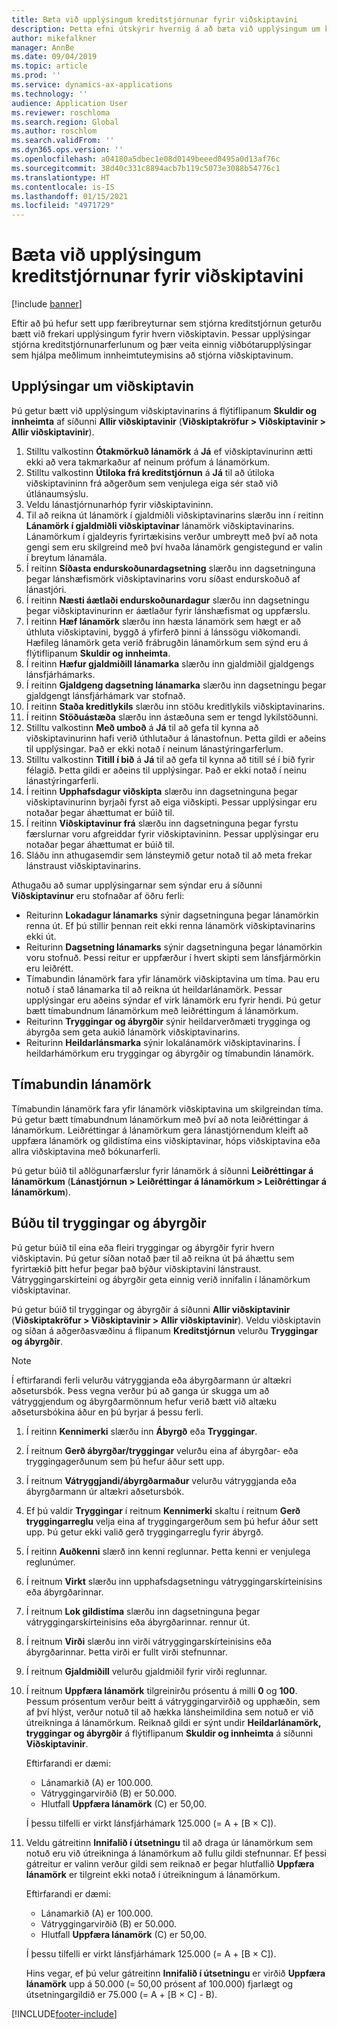 ```yaml
---
title: Bæta við upplýsingum kreditstjórnunar fyrir viðskiptavini
description: Þetta efni útskýrir hvernig á að bæta við upplýsingum um kreditstjórnun fyrir viðskiptavin.
author: mikefalkner
manager: AnnBe
ms.date: 09/04/2019
ms.topic: article
ms.prod: ''
ms.service: dynamics-ax-applications
ms.technology: ''
audience: Application User
ms.reviewer: roschloma
ms.search.region: Global
ms.author: roschlom
ms.search.validFrom: ''
ms.dyn365.ops.version: ''
ms.openlocfilehash: a04180a5dbec1e08d0149beeed0495a0d13af76c
ms.sourcegitcommit: 38d40c331c8894acb7b119c5073e3088b54776c1
ms.translationtype: HT
ms.contentlocale: is-IS
ms.lasthandoff: 01/15/2021
ms.locfileid: "4971729"
---
```

# <a name="add-credit-management-information-for-customers"></a>Bæta við upplýsingum kreditstjórnunar fyrir viðskiptavini

[!include [banner](../includes/banner.md)]

Eftir að þú hefur sett upp færibreyturnar sem stjórna kreditstjórnun geturðu bætt við frekari upplýsingum fyrir hvern viðskiptavin. Þessar upplýsingar stjórna kreditstjórnunarferlunum og þær veita einnig viðbótarupplýsingar sem hjálpa meðlimum innheimtuteymisins að stjórna viðskiptavinum.

## <a name="customer-information"></a>Upplýsingar um viðskiptavin

Þú getur bætt við upplýsingum viðskiptavinarins á flýtiflipanum **Skuldir og innheimta** af síðunni **Allir viðskiptavinir** (**Viðskiptakröfur \> Viðskiptavinir \> Allir viðskiptavinir**).

1. Stilltu valkostinn **Ótakmörkuð lánamörk** á **Já** ef viðskiptavinurinn ætti ekki að vera takmarkaður af neinum prófum á lánamörkum.
2. Stilltu valkostinn **Útiloka frá kreditstjórnun** á **Já** til að útiloka viðskiptavininn frá aðgerðum sem venjulega eiga sér stað við útlánaumsýslu.
3. Veldu lánastjórnunarhóp fyrir viðskiptavininn.
4. Til að reikna út lánamörk í gjaldmiðli viðskiptavinarins slærðu inn í reitinn **Lánamörk í gjaldmiðli viðskiptavinar** lánamörk viðskiptavinarins. Lánamörkum í gjaldeyris fyrirtækisins verður umbreytt með því að nota gengi sem eru skilgreind með því hvaða lánamörk gengistegund er valin í breytum lánamála.
5. Í reitinn **Síðasta endurskoðunardagsetning** slærðu inn dagsetninguna þegar lánshæfismörk viðskiptavinarins voru síðast endurskoðuð af lánastjóri.
6. Í reitinn **Næsti áætlaði endurskoðunardagur** slærðu inn dagsetningu þegar viðskiptavinurinn er áætlaður fyrir lánshæfismat og uppfærslu.
7. Í reitinn **Hæf lánamörk** slærðu inn hæsta lánamörk sem hægt er að úthluta viðskiptavini, byggð á yfirferð þinni á lánssögu viðkomandi. Hæfileg lánamörk geta verið frábrugðin lánamörkum sem sýnd eru á flýtiflipanum **Skuldir og innheimta**.
8. Í reitinn **Hæfur gjaldmiðill lánamarka** slærðu inn gjaldmiðil gjaldgengs lánsfjárhámarks.
9. Í reitinn **Gjaldgeng dagsetning lánamarka** slærðu inn dagsetningu þegar gjaldgengt lánsfjárhámark var stofnað.
10. Í reitinn **Staða kreditlykils** slærðu inn stöðu kreditlykils viðskiptavinarins.
11. Í reitinn **Stöðuástæða** slærðu inn ástæðuna sem er tengd lykilstöðunni.
12. Stilltu valkostinn **Með umboð** á **Já** til að gefa til kynna að viðskiptavinurinn hafi verið úthlutaður á lánastofnun. Þetta gildi er aðeins til upplýsingar. Það er ekki notað í neinum lánastýringarferlum.
13. Stilltu valkostinn **Titill í bið** á **Já** til að gefa til kynna að titill sé í bið fyrir félagið. Þetta gildi er aðeins til upplýsingar. Það er ekki notað í neinu lánastýringarferli.
14. Í reitinn **Upphafsdagur viðskipta** slærðu inn dagsetninguna þegar viðskiptavinurinn byrjaði fyrst að eiga viðskipti. Þessar upplýsingar eru notaðar þegar áhættumat er búið til.
15. Í reitinn **Viðskiptavinur frá** slærðu inn dagsetninguna þegar fyrstu færslurnar voru afgreiddar fyrir viðskiptavininn. Þessar upplýsingar eru notaðar þegar áhættumat er búið til.
16. Sláðu inn athugasemdir sem lánsteymið getur notað til að meta frekar lánstraust viðskiptavinarins.

Athugaðu að sumar upplýsingarnar sem sýndar eru á síðunni **Viðskiptavinur** eru stofnaðar af öðru ferli:

- Reiturinn **Lokadagur lánamarks** sýnir dagsetninguna þegar lánamörkin renna út. Ef þú stillir þennan reit ekki renna lánamörk viðskiptavinarins ekki út.
- Reiturinn **Dagsetning lánamarks** sýnir dagsetninguna þegar lánamörkin voru stofnuð. Þessi reitur er uppfærður í hvert skipti sem lánsfjármörkin eru leiðrétt.
- Tímabundin lánamörk fara yfir lánamörk viðskiptavina um tíma. Þau eru notuð í stað lánamarka til að reikna út heildarlánamörk. Þessar upplýsingar eru aðeins sýndar ef virk lánamörk eru fyrir hendi. Þú getur bætt tímabundnum lánamörkum með leiðréttingum á lánamörkum.
- Reiturinn **Tryggingar og ábyrgðir** sýnir heildarverðmæti trygginga og ábyrgða sem geta aukið lánamörk viðskiptavinarins.
- Reiturinn **Heildarlánsmarka** sýnir lokalánamörk viðskiptavinarins. Í heildarhámörkum eru tryggingar og ábyrgðir og tímabundin lánamörk.

## <a name="temporary-credit-limits"></a>Tímabundin lánamörk

Tímabundin lánamörk fara yfir lánamörk viðskiptavina um skilgreindan tíma. Þú getur bætt tímabundnum lánamörkum með því að nota leiðréttingar á lánamörkum. Leiðréttingar á lánamörkum gera lánastjórnendum kleift að uppfæra lánamörk og gildistíma eins viðskiptavinar, hóps viðskiptavina eða allra viðskiptavina með bókunarferli.

Þú getur búið til aðlögunarfærslur fyrir lánamörk á síðunni **Leiðréttingar á lánamörkum** (**Lánastjórnun \> Leiðréttingar á lánamörkum \> Leiðréttingar á lánamörkum**).

## <a name="create-insurance-policies-and-guarantees"></a>Búðu til tryggingar og ábyrgðir

Þú getur búið til eina eða fleiri tryggingar og ábyrgðir fyrir hvern viðskiptavin. Þú getur síðan notað þær til að reikna út þá áhættu sem fyrirtækið þitt hefur þegar það býður viðskiptavini lánstraust. Vátryggingarskírteini og ábyrgðir geta einnig verið innifalin í lánamörkum viðskiptavinar.

Þú getur búið til tryggingar og ábyrgðir á síðunni **Allir viðskiptavinir** (**Viðskiptakröfur \> Viðskiptavinir \> Allir viðskiptavinir**). Veldu viðskiptavin og síðan á aðgerðasvæðinu á flipanum **Kreditstjórnun** velurðu **Tryggingar og ábyrgðir**.

> [!NOTE]
> Í eftirfarandi ferli velurðu vátryggjanda eða ábyrgðarmann úr altækri aðsetursbók. Þess vegna verður þú að ganga úr skugga um að vátryggjendum og ábyrgðarmönnum hefur verið bætt við altæku aðsetursbókina áður en þú byrjar á þessu ferli.

1. Í reitinn **Kennimerki** slærðu inn **Ábyrgð** eða **Tryggingar**.
2. Í reitnum **Gerð ábyrgðar/tryggingar** velurðu eina af ábyrgðar- eða tryggingagerðunum sem þú hefur áður sett upp.
3. Í reitnum **Vátryggjandi/ábyrgðarmaður** velurðu vátryggjanda eða ábyrgðarmann úr altækri aðsetursbók. 
4. Ef þú valdir **Tryggingar** í reitnum **Kennimerki** skaltu í reitnum **Gerð tryggingarreglu** velja eina af tryggingargerðum sem þú hefur áður sett upp. Þú getur ekki valið gerð tryggingarreglu fyrir ábyrgð.
5. Í reitinn **Auðkenni** slærð inn kenni reglunnar. Þetta kenni er venjulega reglunúmer.
6. Í reitnum **Virkt** slærðu inn upphafsdagsetningu vátryggingarskírteinisins eða ábyrgðarinnar.
7. Í reitnum **Lok gildistíma** slærðu inn dagsetninguna þegar vátryggingarskírteinisins eða ábyrgðarinnar. rennur út.
8. Í reitnum **Virði** slærðu inn virði vátryggingarskírteinisins eða ábyrgðarinnar. Þetta virði er fullt virði stefnunnar.
9. Í reitnum **Gjaldmiðill** velurðu gjaldmiðil fyrir virði reglunnar. 
10. Í reitnum **Uppfæra lánamörk** tilgreinirðu prósentu á milli **0** og **100**. Þessum prósentum verður beitt á vátryggingarvirðið og upphæðin, sem af því hlýst, verður notuð til að hækka lánsheimildina sem notuð er við útreikninga á lánamörkum. Reiknað gildi er sýnt undir **Heildarlánamörk, tryggingar og ábyrgðir** á flýtiflipanum **Skuldir og innheimta** á síðunni **Viðskiptavinir**.

    Eftirfarandi er dæmi:

    - Lánamarkið (A) er 100.000.
    - Vátryggingarvirðið (B) er 50.000.
    - Hlutfall **Uppfæra lánamörk** (C) er 50,00.
    
    Í þessu tilfelli er virkt lánsfjárhámark 125.000 (= A + \[B × C\]).

11. Veldu gátreitinn **Innifalið í útsetningu** til að draga úr lánamörkum sem notuð eru við útreikninga á lánamörkum að fullu gildi stefnunnar. Ef þessi gátreitur er valinn verður gildi sem reiknað er þegar hlutfallið **Uppfæra lánamörk** er tilgreint ekki notað í útreikningum á lánamörkum.

    Eftirfarandi er dæmi:

    - Lánamarkið (A) er 100.000.
    - Vátryggingarvirðið (B) er 50.000.
    - Hlutfall **Uppfæra lánamörk** (C) er 50,00.

    Í þessu tilfelli er virkt lánsfjárhámark 125.000 (= A + \[B × C\]).
    
    Hins vegar, ef þú velur gátreitinn **Innifalið í útsetningu** er virðið **Uppfæra lánamörk** upp á 50.000 (= 50,00 prósent af 100.000) fjarlægt og útsetningargildið er 75.000 (= A + \[B × C\] - B).


[!INCLUDE[footer-include](../../includes/footer-banner.md)]
